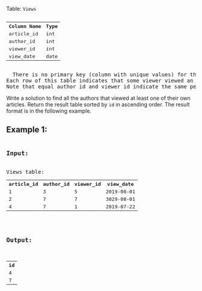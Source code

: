 Table: <code>Views</code>
<pre><table>
  <tr>
    <th> Column Name </th>
    <th> Type </th>
  </tr>
  <tr>
    <td> article_id </td>
    <td> int </td>
  </tr>
  <tr>
    <td> author_id </td>
    <td> int </td>
  </tr>
  <tr>
    <td> viewer_id </td>
    <td> int </td>
  </tr>
  <tr>
    <td> view_date </td>
    <td> date </td>
  </tr>
</table>
  There is no primary key (column with unique values) for this table, the table may have duplicate rows.
Each row of this table indicates that some viewer viewed an article (written by some author) on some date. 
Note that equal author_id and viewer_id indicate the same person.
</pre>
Write a solution to find all the authors that viewed at least one of their own articles.
Return the result table sorted by <code>id</code> in ascending order.
The result format is in the following example.

<h2>Example 1:</h2>
<pre>
<h3>Input:</h3> 
Views table:
<table>
  <tr>
    <th> article_id </th>
    <th> author_id  </th>
    <th> viewer_id </th>
    <th> view_date </th>
  </tr>
  <tr>
    <td>1</td>
    <td>3</td>
    <td>5</td>
    <td>2019-08-01</td>
  </tr>
  <tr>
    <td>2</td>
    <td>7</td>
    <td>7</td>
    <td>3029-08-01</td>
  </tr>
  <tr>
    <td>4</td>
    <td>7</td>
    <td>1</td>
    <td>2019-07-22</td>
  </tr>
</table>

<h3>Output:</h3> 
<table>
  <tr>
  <th>id</th>
  </tr>
  <tr>
    <td>4</td>
  </tr>
  <tr>
    <td>7</td>
  </tr>
</table>

